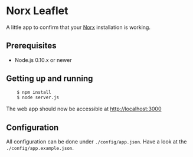 Norx Leaflet
============

A little app to confirm that your [Norx](https://github.com/bengler/norx) installation is working.

## Prerequisites

- Node.js 0.10.x or newer

## Getting up and running

```bash
    $ npm install
    $ node server.js
```

The web app should now be accessible at [http://localhost:3000](http://localhost:3000)

## Configuration

All configuration can be done under ``./config/app.json``. Have a look at the ``./config/app.example.json``.
